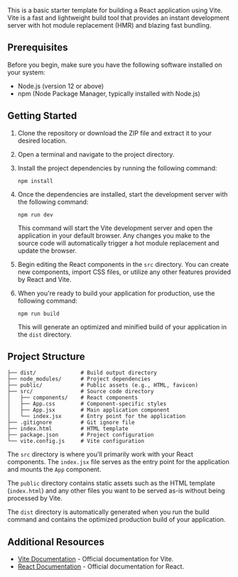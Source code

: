 
This is a basic starter template for building a React application using Vite. Vite is a fast and lightweight build tool that provides an instant development server with hot module replacement (HMR) and blazing fast bundling.

## Prerequisites

Before you begin, make sure you have the following software installed on your system:

- Node.js (version 12 or above)
- npm (Node Package Manager, typically installed with Node.js)

## Getting Started

1. Clone the repository or download the ZIP file and extract it to your desired location.
2. Open a terminal and navigate to the project directory.
3. Install the project dependencies by running the following command:

   ```shell
   npm install
   ```

4. Once the dependencies are installed, start the development server with the following command:

   ```shell
   npm run dev
   ```

   This command will start the Vite development server and open the application in your default browser. Any changes you make to the source code will automatically trigger a hot module replacement and update the browser.

5. Begin editing the React components in the `src` directory. You can create new components, import CSS files, or utilize any other features provided by React and Vite.

6. When you're ready to build your application for production, use the following command:

   ```shell
   npm run build
   ```

   This will generate an optimized and minified build of your application in the `dist` directory.

## Project Structure

```
├── dist/              # Build output directory
├── node_modules/      # Project dependencies
├── public/            # Public assets (e.g., HTML, favicon)
├── src/               # Source code directory
│   ├── components/    # React components
│   ├── App.css        # Component-specific styles
│   ├── App.jsx        # Main application component
│   └── index.jsx      # Entry point for the application
├── .gitignore         # Git ignore file
├── index.html         # HTML template
├── package.json       # Project configuration
└── vite.config.js     # Vite configuration
```

The `src` directory is where you'll primarily work with your React components. The `index.jsx` file serves as the entry point for the application and mounts the `App` component.

The `public` directory contains static assets such as the HTML template (`index.html`) and any other files you want to be served as-is without being processed by Vite.

The `dist` directory is automatically generated when you run the build command and contains the optimized production build of your application.

## Additional Resources

- [Vite Documentation](https://vitejs.dev/) - Official documentation for Vite.
- [React Documentation](https://reactjs.org/docs/getting-started.html) - Official documentation for React.


